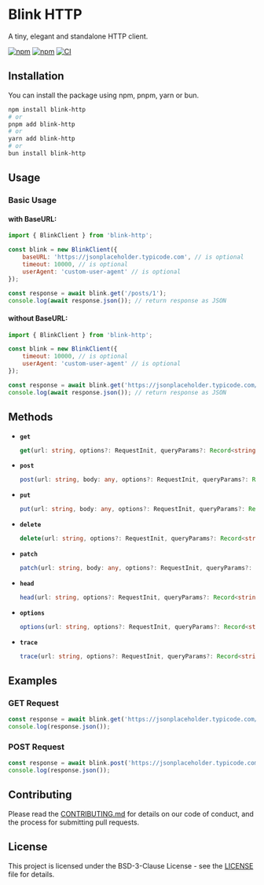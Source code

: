 # Blink HTTP

A tiny, elegant and standalone HTTP client.

[![npm](https://img.shields.io/npm/v/blink-http)](https://www.npmjs.com/package/blink-http)
[![npm](https://img.shields.io/npm/dt/blink-http)](https://www.npmjs.com/package/blink-http)
[![CI](https://github.com/binary-blazer/blink-http/actions/workflows/ci.yml/badge.svg)](https://github.com/binary-blazer/blink-http/actions/workflows/ci.yml)

## Installation

You can install the package using npm, pnpm, yarn or bun.

```sh
npm install blink-http
# or
pnpm add blink-http
# or
yarn add blink-http
# or
bun install blink-http
```

## Usage

### Basic Usage

#### with BaseURL:
```javascript
import { BlinkClient } from 'blink-http';

const blink = new BlinkClient({
    baseURL: 'https://jsonplaceholder.typicode.com', // is optional
    timeout: 10000, // is optional
    userAgent: 'custom-user-agent' // is optional
});

const response = await blink.get('/posts/1');
console.log(await response.json()); // return response as JSON
```

#### without BaseURL:
```javascript
import { BlinkClient } from 'blink-http';

const blink = new BlinkClient({
    timeout: 10000, // is optional
    userAgent: 'custom-user-agent' // is optional
});

const response = await blink.get('https://jsonplaceholder.typicode.com/posts/1');
console.log(await response.json()); // return response as JSON
```

## Methods

- **`get`**
  ```typescript
  get(url: string, options?: RequestInit, queryParams?: Record<string, string>, onProgress?: (event: ProgressEvent) => void): Promise<Response>
  ```

- **`post`**
  ```typescript
  post(url: string, body: any, options?: RequestInit, queryParams?: Record<string, string>, onProgress?: (event: ProgressEvent) => void): Promise<Response>
  ```

- **`put`**
  ```typescript
  put(url: string, body: any, options?: RequestInit, queryParams?: Record<string, string>, onProgress?: (event: ProgressEvent) => void): Promise<Response>
  ```

- **`delete`**
  ```typescript
  delete(url: string, options?: RequestInit, queryParams?: Record<string, string>, onProgress?: (event: ProgressEvent) => void): Promise<Response>
  ```

- **`patch`**
  ```typescript
  patch(url: string, body: any, options?: RequestInit, queryParams?: Record<string, string>, onProgress?: (event: ProgressEvent) => void): Promise<Response>
  ```

- **`head`**
  ```typescript
  head(url: string, options?: RequestInit, queryParams?: Record<string, string>, onProgress?: (event: ProgressEvent) => void): Promise<Response>
  ```

- **`options`**
  ```typescript
  options(url: string, options?: RequestInit, queryParams?: Record<string, string>, onProgress?: (event: ProgressEvent) => void): Promise<Response>
  ```

- **`trace`**
  ```typescript
  trace(url: string, options?: RequestInit, queryParams?: Record<string, string>, onProgress?: (event: ProgressEvent) => void): Promise<Response>
  ```

## Examples

### GET Request

```javascript
const response = await blink.get('https://jsonplaceholder.typicode.com/posts/1');
console.log(response.json());
```

### POST Request

```javascript
const response = await blink.post('https://jsonplaceholder.typicode.com/posts', { title: 'foo', body: 'bar', userId: 1 });
console.log(response.json());
```

## Contributing

Please read the [CONTRIBUTING.md](CONTRIBUTING.md) for details on our code of conduct, and the process for submitting pull requests.

## License

This project is licensed under the BSD-3-Clause License - see the [LICENSE](LICENSE) file for details.

